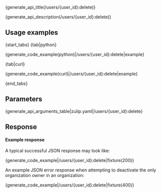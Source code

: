 {generate_api_title(/users/{user_id}:delete)}

{generate_api_description(/users/{user_id}:delete)}

## Usage examples

{start_tabs}
{tab|python}

{generate_code_example(python)|/users/{user_id}:delete|example}

{tab|curl}

{generate_code_example(curl)|/users/{user_id}:delete|example}

{end_tabs}

## Parameters

{generate_api_arguments_table|zulip.yaml|/users/{user_id}:delete}

## Response

#### Example response

A typical successful JSON response may look like:

{generate_code_example|/users/{user_id}:delete|fixture(200)}

An example JSON error response when attempting to deactivate the only
organization owner in an organization:

{generate_code_example|/users/{user_id}:delete|fixture(400)}

